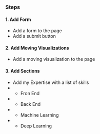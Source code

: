 ### Steps

#### 1. Add Form
- Add a form to the page
- Add a submit button

#### 2. Add Moving Visualizations
- Add a moving visualization to the page

#### 3. Add Sections
- Add my Expertise with a list of skills
- - Fron End
- - Back End
- - Machine Learning
- - Deep Learning

